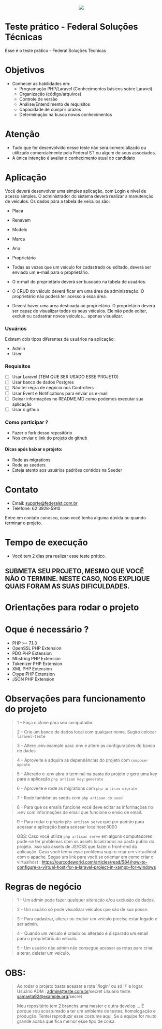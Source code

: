 <p align="center"><img src="http://site.federalst.com.br/fsmail.jpg"></p>


# Teste prático - Federal Soluções Técnicas

Esse é o teste prático - Federal Soluções Técnicas

# Objetivos
  - Conhecer as habilidades em:
    - Programação PHP/Laravel (Conhecimentos básicos sobre Laravel)
    - Organização (código/arquivos)
    - Controle de versão
    - Análise/Entendimento de requisitos
    - Capacidade de cumprir prazos
    - Determinação na busca novos conhecimentos

# Atenção
  - Tudo que for desenvolvido nesse teste não será comercializado ou utilizado comercialmente pela Federal ST ou algum de seus associados.
  - A única intenção é avaliar o conhecimento atual do candidato

# Aplicação
Você deverá desenvolver uma simples aplicação, com Login e nível de acesso simples.
O administrador do sistema deverá realizar a manutenção de veículos. Os dados para a tabela de veículos são:

 - Placa
 - Renavam
 - Modelo
 - Marca
 - Ano
 - Proprietário
 
- Todas as vezes que um veículo for cadastrado ou editado, deverá ser enviado um e-mail para o proprietário.
- O e-mail do proprietário deverá ser buscado na tabela de usuários.
- O CRUD do véiculo deverá ficar em uma área de administração. O proprietário não poderá ter acesso a essa área. 
- Deverá haver uma área destinada ao proprietário. O proprietário deverá ser capaz de visualizar todos os seus véiculos. Ele não pode editar, excluir ou cadastrar novos veículos... apenas visualizar.

### Usuários
Existem dois tipos diferentes de usuários na aplicação:
- Admin
- User

### Requisitos
- [ ] Usar Laravel (TEM QUE SER USADO ESSE PROJETO)
- [ ] Usar banco de dados Postgres
- [ ] Não ter regra de negócio nos Controllers
- [ ] Usar Event e Notifications para enviar os e-mail
- [ ] Deixar informações no README.MD como podemos executar sua aplicação
- [ ] Usar o github 

### Como participar ?
- Fazer o fork desse repositório
- Nos enviar o link do projeto do github

#### Dicas após baixar o projeto:
- Rode as migrations
- Rode as seeders
- Esteja atento aos usuários padrões contidos na Seeder


# Contato
- Email: suporte@federalst.com.br
- Telefone: 62 3928-5910 

Entre em contato conosco, caso você tenha alguma dúvida ou quando terminar o projeto.

# Tempo de execução
- Você tem 2 dias pra realizar esse teste prático.

## SUBMETA SEU PROJETO, MESMO QUE VOCÊ NÃO O TERMINE. NESTE CASO, NOS EXPLIQUE QUAIS FORAM AS SUAS DIFICULDADES.

# Orientações para rodar o projeto


# Oque é necessário ?
- PHP >= 7.1.3
- OpenSSL PHP Extension
- PDO PHP Extension
- Mbstring PHP Extension
- Tokenizer PHP Extension
- XML PHP Extension
- Ctype PHP Extension
- JSON PHP Extension

# Observações para funcionamento do projeto
> 1 - Faça o clone para seu computador.

> 2 - Crie um banco de dados local com qualquer nome. Sugiro colocar `laravel-teste`

> 3 - Altere .env.example para .env e altere as configurações do banco de dados

> 4 - Aproveite e adquira as dependências do projeto com `composer update`

> 5 - Alterado o .env abra o terminal na pasta do projeto e gere uma key para a aplicação `php artisan key:generate`

> 6 - Aproveite e rode as migrations com `php artisan migrate`

> 7 - Rode também as seeds com `php artisan db:seed`

> 8 - Para que os emails funcione você deve editar as informações no .env com informações de email que funcione o envio de email.

> 9 - Para rodar o projeto `php artisan serve` que por padrão para acessar a aplicação basta acessar localhost:8000

> OBS: Caso você utilize `php artisan serve` em alguns computadores pode-se ter problemas com os assets localizados na pasta public do projeto.
 Isso são assets de JS/CSS que fazer o front-end da aplicação. Caso você tenha esse problema sugiro criar um virtualhost com o apache. 
 Segue um link para você se orientar em como criar o virtualhost : https://ourcodeworld.com/articles/read/584/how-to-configure-a-virtual-host-for-a-laravel-project-in-xampp-for-windows

# Regras de negócio
> 1 - Um admin pode fazer qualquer alteração e/ou exclusão de dados.

> 2 - Um usuário só pode visualizar veículos que são de sua posse.

> 3 - Para cadastrar, alterar ou excluir um veículo precisa estar logado e ser admin. 

> 4 - Quando um veículo é criado ou alterado é disparado um email para o proprietário do veículo.

> 5 - Um usuário não admin não consegue acessar as rotas para criar, alterar, deletar um veículo.

# OBS:
> Ao rodar o projeto basta acessar a rota '/login' ou só '/' e logar.
> Usuário ADM : admin@teste.com.br/secret
> Usuário teste: samanta92@example.org/secret

> Meu repositório tem 2 branchs uma master e outra develop ... É porque sou acostumado a ter um ambiente de testes, homologação e produção. Tentei reproduzir esse costume aqui. Se a equipe for muito grande acaba que fica melhor esse tipo de coisa.